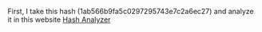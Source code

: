 First, I take this hash (1ab566b9fa5c0297295743e7c2a6ec27) and analyze it in this website [Hash Analyzer][hash-analyzer]

[hash-analyzer]: https://www.tunnelsup.com/hash-analyzer/ "Hash Analyzer"
